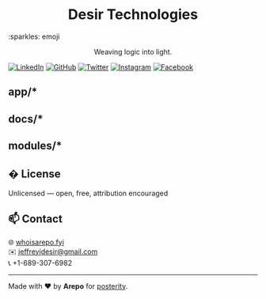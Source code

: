 <h1 align="center">Desir Technologies</h1>
:sparkles: emoji

<p align="center">Weaving logic into light.</p>

[![LinkedIn](https://img.shields.io/badge/LinkedIn-0077B5?logo=linkedin&logoColor=white)](https://linkedin.com/in/desirtechnology)
[![GitHub](https://img.shields.io/badge/GitHub-181717?logo=github&logoColor=white)](https://github.com/desirtechnology)
[![Twitter](https://img.shields.io/badge/Twitter-1DA1F2?logo=twitter&logoColor=white)](https://twitter.com/desirtechnology)
[![Instagram](https://img.shields.io/badge/Instagram-E4405F?logo=instagram&logoColor=white)](https://instagram.com/desirtechnology)
[![Facebook](https://img.shields.io/badge/Facebook-4267B2?logo=facebook&logoColor=white)](https://facebook.com/desirtechnology)

## app/\*

## docs/\*

## modules/\*

## � License

Unlicensed — open, free, attribution encouraged

## 📫 Contact

🌐 [whoisarepo.fyi](https://whoisarepo.fyi)  
✉️ jeffreyjdesir@gmail.com  
📞 +1-689-307-6982

---

<p align="center">

Made with ❤️ by **Arepo** for [posterity](https://whoisarepo.fyi).

</p>

